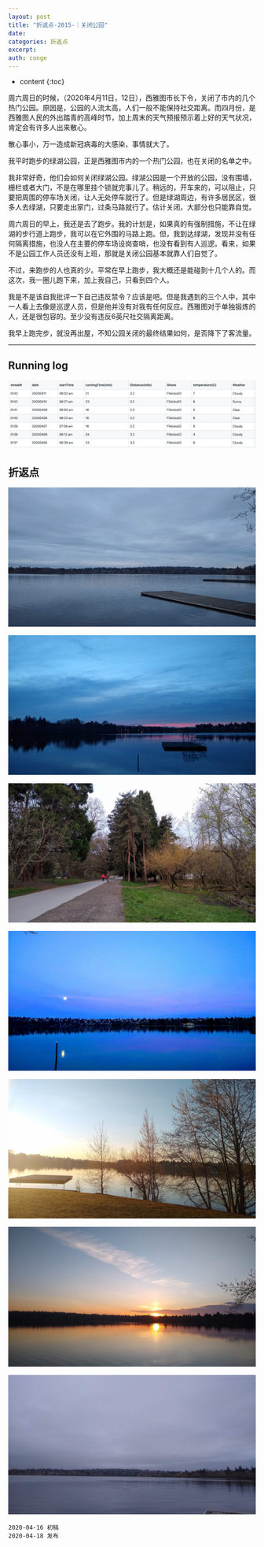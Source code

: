 ```yaml
---
layout: post
title: "折返点-2015-｜关闭公园"
date:
categories: 折返点
excerpt:
auth: conge
---
```

* content
{:toc}

周六周日的时候，（2020年4月11日，12日），西雅图市长下令，关闭了市内的几个热门公园。原因是，公园的人流太高，人们一般不能保持社交距离。而四月份，是西雅图人民的外出踏青的高峰时节，加上周末的天气预报预示着上好的天气状况，肯定会有许多人出来散心。

散心事小，万一造成新冠病毒的大感染，事情就大了。

我平时跑步的绿湖公园，正是西雅图市内的一个热门公园，也在关闭的名单之中。

我非常好奇，他们会如何关闭绿湖公园。绿湖公园是一个开放的公园，没有围墙，栅栏或者大门，不是在哪里挂个锁就完事儿了。稍远的，开车来的，可以阻止，只要把周围的停车场关闭，让人无处停车就行了。但是绿湖周边，有许多居民区，很多人去绿湖，只要走出家门，过条马路就行了。估计关闭，大部分也只能靠自觉。

周六周日的早上，我还是去了跑步。我的计划是，如果真的有强制措施，不让在绿湖的步行道上跑步，我可以在它外围的马路上跑。但，我到达绿湖，发现并没有任何隔离措施，也没人在主要的停车场设岗查哨，也没有看到有人巡逻。看来，如果不是公园工作人员还没有上班，那就是关闭公园基本就靠人们自觉了。

不过，来跑步的人也真的少。平常在早上跑步，我大概还是能碰到十几个人的。而这次，我一圈儿跑下来，加上我自己，只看到四个人。

我是不是该自我批评一下自己违反禁令？应该是吧。但是我遇到的三个人中，其中一人看上去像是巡逻人员，但是他并没有对我有任何反应。西雅图对于单独锻炼的人，还是很包容的。至少没有违反6英尺社交隔离距离。

我早上跑完步，就没再出屋，不知公园关闭的最终结果如何，是否降下了客流量。

-----

## Running log
![Running log, week 15 2020](/assets/images/折返点/118382-dd7147138bde0b4f.png)

## 折返点
![20200405.jpg](/assets/images/折返点/118382-328d034e0ce832e7.jpg)

![20200406.jpg](/assets/images/折返点/118382-fa5648fafb79a572.jpg)

![20200407.jpg](/assets/images/折返点/118382-3d7149b429513d2c.jpg)

![20200408.jpg](/assets/images/折返点/118382-17b04925f944d21d.jpg)

![20200409.jpg](/assets/images/折返点/118382-a80e4e17d6dcb6e2.jpg)

![20200410.jpg](/assets/images/折返点/118382-0245c9814fbb6ef4.jpg)

![20200411.jpg](/assets/images/折返点/118382-eb8ab9480c0c6e7f.jpg)


```
2020-04-16 初稿
2020-04-18 发布
```
